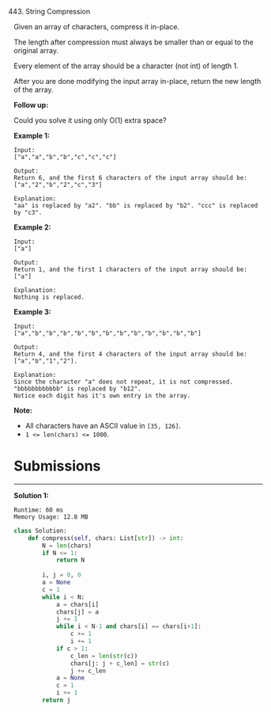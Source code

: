 443. String Compression

Given an array of characters, compress it in-place.

The length after compression must always be smaller than or equal to the original array.

Every element of the array should be a character (not int) of length 1.

After you are done modifying the input array in-place, return the new length of the array.

 
**Follow up:**

Could you solve it using only O(1) extra space?

 
**Example 1:**
```
Input:
["a","a","b","b","c","c","c"]

Output:
Return 6, and the first 6 characters of the input array should be: ["a","2","b","2","c","3"]

Explanation:
"aa" is replaced by "a2". "bb" is replaced by "b2". "ccc" is replaced by "c3".
``` 

**Example 2:**
```
Input:
["a"]

Output:
Return 1, and the first 1 characters of the input array should be: ["a"]

Explanation:
Nothing is replaced.
``` 

**Example 3:**
```
Input:
["a","b","b","b","b","b","b","b","b","b","b","b","b"]

Output:
Return 4, and the first 4 characters of the input array should be: ["a","b","1","2"].

Explanation:
Since the character "a" does not repeat, it is not compressed. "bbbbbbbbbbbb" is replaced by "b12".
Notice each digit has it's own entry in the array.
```

**Note:**

* All characters have an ASCII value in `[35, 126]`.
* `1 <= len(chars) <= 1000`.

# Submissions
---
**Solution 1:**
```
Runtime: 60 ms
Memory Usage: 12.8 MB
```
```python
class Solution:
    def compress(self, chars: List[str]) -> int:
        N = len(chars)
        if N <= 1:
            return N
        
        i, j = 0, 0
        a = None
        c = 1
        while i < N:
            a = chars[i]
            chars[j] = a
            j += 1
            while i < N-1 and chars[i] == chars[i+1]:
                c += 1
                i += 1
            if c > 1:
                c_len = len(str(c))
                chars[j: j + c_len] = str(c)
                j += c_len
            a = None
            c = 1
            i += 1
        return j
```